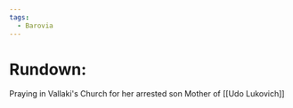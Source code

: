 ```yaml
---
tags:
  - Barovia
---
```

# **Rundown:**

Praying in Vallaki's Church for her arrested son
Mother of [[Udo Lukovich]] 